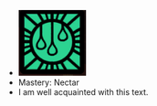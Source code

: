 - ![image.png](../assets/image_1700995291536_0.png)
- Mastery: Nectar
- I am well acquainted with this text.